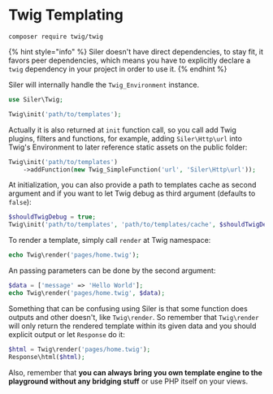 # Twig Templating

```
composer require twig/twig
```

{% hint style="info" %}
Siler doesn't have direct dependencies, to stay fit, it favors peer dependencies, which means you have to explicitly declare a `twig` dependency in your project in order to use it.
{% endhint %}

Siler will internally handle the `Twig_Environment` instance.

```php
use Siler\Twig;

Twig\init('path/to/templates');
```

Actually it is also returned at `init` function call, so you call add Twig plugins, filters and functions, for example, adding `Siler\Http\url` into Twig's Environment to later reference static assets on the public folder:

```php
Twig\init('path/to/templates')
    ->addFunction(new Twig_SimpleFunction('url', 'Siler\Http\url'));
```

At initialization, you can also provide a path to templates cache as second argument and if you want to let Twig debug as third argument \(defaults to `false`\):

```php
$shouldTwigDebug = true;
Twig\init('path/to/templates', 'path/to/templates/cache', $shouldTwigDebug);
```

To render a template, simply call `render` at Twig namespace:

```php
echo Twig\render('pages/home.twig');
```

An passing parameters can be done by the second argument:

```php
$data = ['message' => 'Hello World'];
echo Twig\render('pages/home.twig', $data);
```

Something that can be confusing using Siler is that some function does outputs and other doesn't, like `Twig\render`. So remember that `Twig\render` will only return the rendered template within its given data and you should explicit output or let `Response` do it:

```php
$html = Twig\render('pages/home.twig');
Response\html($html);
```

Also, remember that **you can always bring you own template engine to the playground without any bridging stuff** or use PHP itself on your views.

